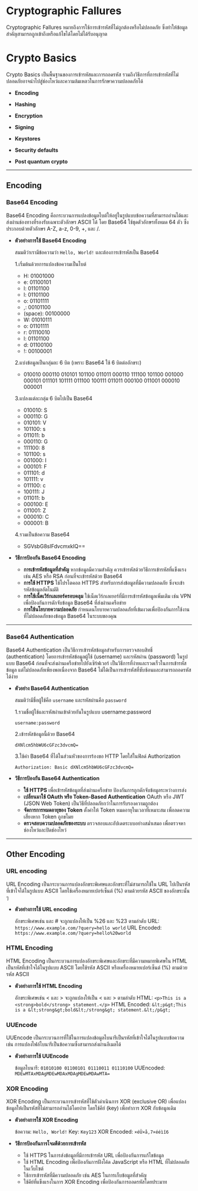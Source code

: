 # Cryptographic Fallures

Cryptographic Fallures หมายถึงการใช้การเข้ารหัสที่ไม่ถูกต้องหรือไม่ปลอดภัย ซึ่งทำให้ข้อมูลสำคัญสามารถถูกเข้าถึงหรือแก้ไขได้โดยไม่ได้รับอนุญาต

# Crypto Basics

Crypto Basics เป็นพื้นฐานของการเข้ารหัสและการถอดรหัส รวมถึงวิธีการที่การเข้ารหัสที่ไม่ปลอดภัยอาจนำไปสู่ช่องโหว่และความล้มเหลวในการรักษาความปลอดภัยได้

  - **Encoding**

  - **Hashing**

  - **Encryption**

  - **Signing**
    
  - **Keystores**

  - **Security defaults**

  - **Post quantum crypto**

___

## Encoding

### Base64 Encoding

Base64 Encoding คือกระบวนการแปลงข้อมูลไบต์ให้อยู่ในรูปแบบข้อความที่สามารถอ่านได้และส่งผ่านช่องทางที่รองรับเฉพาะตัวอักษร ASCII ได้ โดย Base64 ใช้ชุดตัวอักษรทั้งหมด 64 ตัว ซึ่งประกอบด้วยตัวอักษร A-Z, a-z, 0-9, +, และ /.

  - **ตัวอย่างการใช้ Base64 Encoding**

    สมมติว่าเรามีข้อความว่า `Hello, World!` และต้องการเข้ารหัสเป็น Base64
  
    1.เริ่มต้นด้วยการแปลงข้อความเป็นไบต์
    - H: 01001000
    - e: 01100101
    - l: 01101100
    - l: 01101100
    - o: 01101111
    - ,: 00101100
    - (space): 00100000
    - W: 01010111
    - o: 01101111
    - r: 01110010
    - l: 01101100
    - d: 01100100
    - !: 00100001

    2.แบ่งข้อมูลเป็นกลุ่มละ 6 บิต (เพราะ Base64 ใช้ 6 บิตต่ออักขระ)
      - 010010 000110 010101 101100 011011 000110 111100 101100 001000 000101 011101 101111 011100 100111 011011 000100 011001 000010 000001

    3.แปลงแต่ละกลุ่ม 6 บิตไปเป็น Base64
    - 010010: S
    - 000110: G
    - 010101: V
    - 101100: s
    - 011011: b
    - 000110: G
    - 111100: 8
    - 101100: s
    - 001000: I
    - 000101: F
    - 011101: d
    - 101111: v
    - 011100: c
    - 100111: J
    - 011011: b
    - 000100: E
    - 011001: Z
    - 000010: C
    - 000001: B

    4.รวมเป็นข้อความ Base64
      - SGVsbG8sIFdvcmxkIQ==

  - **วิธีการป้องกัน Base64 Encoding**
    
    - **การเข้ารหัสข้อมูลที่สำคัญ** หากข้อมูลมีความสำคัญ ควรเข้ารหัสด้วยวิธีการเข้ารหัสที่แข็งแรง เช่น AES หรือ RSA ก่อนที่จะเข้ารหัสด้วย Base64
    - **การใช้ HTTPS** ใช้โปรโตคอล HTTPS สำหรับการส่งข้อมูลที่มีความปลอดภัย ซึ่งจะเข้ารหัสข้อมูลอัตโนมัติ
    - **การใช้เน็ตเวิร์กเลเยอร์ครอบคลุม** ใช้เน็ตเวิร์กเลเยอร์ที่มีการเข้ารหัสข้อมูลเพิ่มเติม เช่น VPN เพื่อป้องกันการดักจับข้อมูล Base64 ที่ส่งผ่านเครือข่าย
    - **การใช้นโยบายความปลอดภัย** กำหนดนโยบายความปลอดภัยที่เข้มงวดเพื่อป้องกันการใช้งานที่ไม่ปลอดภัยของข้อมูล Base64 ในระบบของคุณ
___

### Base64 Authentication

Base64 Authentication เป็นวิธีการเข้ารหัสข้อมูลสำหรับการตรวจสอบสิทธิ์ (authentication) โดยการเข้ารหัสข้อมูลผู้ใช้ (username) และรหัสผ่าน (password) ในรูปแบบ Base64 ก่อนที่จะส่งผ่านเครือข่ายไปยังเซิร์ฟเวอร์ เป็นวิธีการที่ง่ายและรวดเร็วในการเข้ารหัสข้อมูล แต่ไม่ปลอดภัยเพียงพอเนื่องจาก Base64 ไม่ได้เป็นการเข้ารหัสที่ซับซ้อนและสามารถถอดรหัสได้ง่าย

  - **ตัวอย่าง Base64 Authentication**

    สมมติว่ามีชื่อผู้ใช้คือ `username` และรหัสผ่านคือ `password`
    
    1.รวมชื่อผู้ใช้และรหัสผ่านเข้าด้วยกันในรูปแบบ username:password
  
    ```
    username:password
    ```
  
    2.เข้ารหัสข้อมูลนี้ด้วย Base64
  
    ```
    dXNlcm5hbWU6cGFzc3dvcmQ=
    ```
  
    3.ใช้ค่า Base64 ที่ได้ในส่วนหัวของการร้องขอ HTTP โดยใส่ในฟิลด์ Authorization
  
    ```
    Authorization: Basic dXNlcm5hbWU6cGFzc3dvcmQ=
    ```

  - **วิธีการป้องกัน Base64 Authentication**
    - **ใช้ HTTPS**
      เพื่อเข้ารหัสข้อมูลที่ส่งผ่านเครือข่าย ป้องกันการถูกดักจับข้อมูลระหว่างการส่ง
    - **เปลี่ยนมาใช้ OAuth หรือ Token-Based Authentication**
      OAuth หรือ JWT (JSON Web Token) เป็นวิธีที่ปลอดภัยกว่าในการรับรองความถูกต้อง
    - **จัดการการหมดอายุของ Token**
      ตั้งค่าให้ Token หมดอายุในเวลาที่เหมาะสม เพื่อลดความเสี่ยงหาก Token ถูกขโมย
    - **ตรวจสอบความปลอดภัยของระบบ**
      ตรวจสอบและอัปเดตระบบอย่างสม่ำเสมอ เพื่อตรวจหาช่องโหว่และปิดช่องโหว่
___

## Other Encoding

### URL encoding 

URL Encoding เป็นกระบวนการแปลงอักขระพิเศษและอักขระที่ไม่สามารถใช้ใน URL ไปเป็นรหัสที่เข้าใจได้ในรูปแบบ ASCII โดยใช้เครื่องหมายเปอร์เซ็นต์ (%) ตามด้วยรหัส ASCII ของอักขระนั้น ๆ

 - **ตัวอย่างการใช้ URL encoding**
   
   อักขระพิเศษเช่น และ # จะถูกแปลงให้เป็น %26 และ %23 ตามลำดับ
   URL: `https://www.example.com/?query=hello world`
   URL Encoded: `https://www.example.com/?query=hello%20world`
   
### HTML Encoding

HTML Encoding เป็นกระบวนการแปลงอักขระพิเศษและอักขระที่มีความหมายพิเศษใน HTML เป็นรหัสที่เข้าใจได้ในรูปแบบ ASCII โดยใช้รหัส ASCII หรือเครื่องหมายเปอร์เซ็นต์ (%) ตามด้วยรหัส ASCII

  - **ตัวอย่างการใช้ HTML Encoding**
    
      อักขระพิเศษเช่น < และ > จะถูกแปลงให้เป็น < และ > ตามลำดับ
      HTML: `<p>This is a <strong>bold</strong> statement.</p>`
      HTML Encoded: `&lt;p&gt;This is a &lt;strong&gt;bold&lt;/strong&gt; statement.&lt;/p&gt;`

### UUEncode 

UUEncode เป็นกระบวนการที่ใช้ในการแปลงข้อมูลไบนารีเป็นรหัสที่เข้าใจได้ในรูปแบบข้อความ เช่น การแปลงไฟล์ไบนารีเป็นข้อความซึ่งสามารถส่งผ่านอีเมลได้

  - **ตัวอย่างการใช้ UUEncode**

    ข้อมูลไบนารี: `01010100 01100101 01110011 01110100`
    UUEncoded: `MDEwMTAxMDAgMDEwMDAxMDAgMDEwMDAwMTA=`
    
### XOR Encoding

XOR Encoding เป็นกระบวนการเข้ารหัสที่ใช้ตัวดำเนินการ XOR (exclusive OR) เพื่อแปลงข้อมูลให้เป็นรหัสที่ไม่สามารถอ่านได้โดยง่าย โดยใช้คีย์ (key) เพื่อทำการ XOR กับข้อมูลเดิม

  - **ตัวอย่างการใช้ XOR Encoding**

    ข้อความ: `Hello, World!`
    Key: `Key123`
    XOR Encoded: `×éÜ×å,7×ééìî6`

  - **วิธีการป้องกันการโจมตีด้วยการเข้ารหัส**
    
    - ใช้ HTTPS ในการส่งข้อมูลที่มีการเข้ารหัส URL เพื่อป้องกันการแก้ไขข้อมูล
    - ใช้ HTML Encoding เพื่อป้องกันการฝังโค้ด JavaScript หรือ HTML ที่ไม่ปลอดภัยในเว็บไซต์
    - ใช้การเข้ารหัสที่มีความปลอดภัย เช่น AES ในการเก็บข้อมูลที่สำคัญ
    - ใช้คีย์ที่แข็งแรงในการ XOR Encoding เพื่อป้องกันการถอดรหัสโดยประมาท
